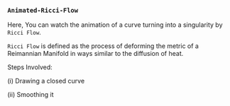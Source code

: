 ### ```Animated-Ricci-Flow```
Here, You can watch the animation of a curve turning into a singularity by ```Ricci Flow```.


```Ricci Flow``` is defined as the process of deforming the metric of a Reimannian Manifold in ways similar to the diffusion of heat.

Steps Involved: 

(i) Drawing a closed curve 

(ii) Smoothing it 
    
  
 
